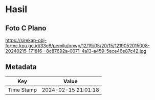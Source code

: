 # Hasil

## Foto C Plano

https://sirekap-obj-formc.kpu.go.id/33e8/pemilu/ppwp/12/19/05/20/15/1219052015008-20240215-171816--8c87692a-0071-4a13-a459-5ece46e87c42.jpg


## Metadata

| Key        | Value               |
| ---------- | ------------------- |
| Time Stamp | 2024-02-15 21:01:18 |



